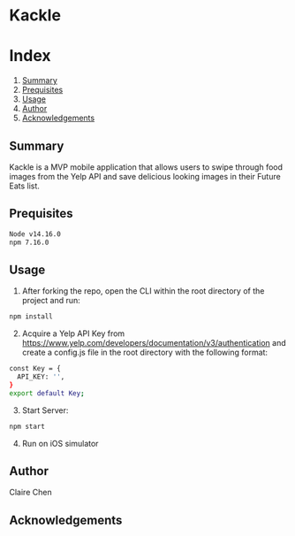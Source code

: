 # Kackle

# Index
<ol>
    <li><a href="#Summary">Summary</a></li>
    <li><a href="#Prequisites">Prequisites</a></li>
    <li><a href="#Usage">Usage</a></li>
    <li><a href="#Author">Author</a></li>
    <li><a href="#Acknowledgements">Acknowledgements</a></li>
</ol>

## Summary
Kackle is a MVP mobile application that allows users to swipe through food images from the Yelp API and save delicious looking images in their Future Eats list.

## Prequisites
```sh
Node v14.16.0
npm 7.16.0
```

## Usage
1. After forking the repo, open the CLI within the root directory of the project and run:
```sh
npm install
```
2. Acquire a Yelp API Key from https://www.yelp.com/developers/documentation/v3/authentication and create a config.js file in the root directory with the following format:
```sh
const Key = {
  API_KEY: '',
}
export default Key;
```
3. Start Server:
```sh
npm start
```
4. Run on iOS simulator

## Author
Claire Chen

## Acknowledgements




